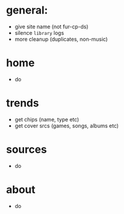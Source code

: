 # general:
  - give site name (not fur-cp-ds)
  - silence `library` logs
  - more cleanup (duplicates, non-music)

# home
  - do

# trends
  - get chips (name, type etc)
  - get cover srcs (games, songs, albums etc)
  
# sources
  - do

# about
  - do
